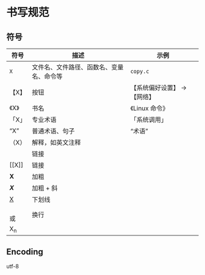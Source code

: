 # 书写规范

## 符号

| 符号          | 描述                                     | 示例                         |
| ------------- | ---------------------------------------- | ---------------------------- |
| `X`           | 文件名、文件路径、函数名、变量名、命令等 | `copy.c`                     |
| 【X】         | 按钮                                     | 【系统偏好设置】 -> 【网络】 |
| 《X》         | 书名                                     | 《Linux 命令》               |
| 「X」         | 专业术语                                 | 「系统调用」                 |
| “X”           | 普通术语、句子                           | “术语”                       |
| （X）         | 解释，如英文注释                         |                              |
| <X>           | 链接                                     |                              |
| [[X]]         | 链接                                     |                              |
| **X**         | 加粗                                     |                              |
| ***X***       | 加粗 + 斜                                |
| <ins>X</ins>  | 下划线                                   |                              |
| <br> 或 <br/> | 换行                                     |                              |
| X<sub>n</sub> |                                          |                              |

## Encoding

utf-8
